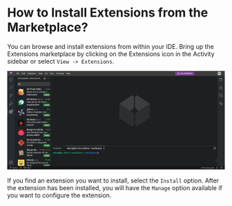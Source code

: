 # How to Install Extensions from the Marketplace?

You can browse and install extensions from within your IDE. Bring up the Extensions marketplace by clicking on the Extensions icon in the Activity sidebar or select <code>View -> Extensions</code>.

<p><img src="/images/editor/extensions/extensions-marketplace.png" alt="Extensions marketplace" class="width-90"/></p>

If you find an extension you want to install, select the <code>Install</code> option. After the extension has been installed, you will have the <code>Manage</code> option available if you want to configure the extension.
